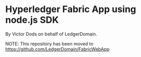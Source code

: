 # Hyperledger Fabric App using node.js SDK

By Victor Dods on behalf of LedgerDomain.

NOTE: This repository has been moved to https://github.com/LedgerDomain/FabricWebApp

